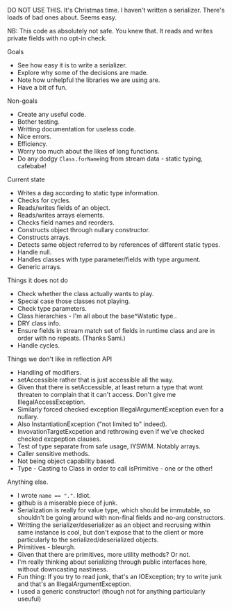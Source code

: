 DO NOT USE THIS. It's Christmas time. I haven't written a serializer. There's loads of bad ones about. Seems easy.

NB: This code as absolutely not safe. You knew that. It reads and writes private fields with no opt-in check.

Goals

 - See how easy it is to write a serializer.
 - Explore why some of the decisions are made.
 - Note how unhelpful the libraries we are using are.
 - Have a bit of fun.

Non-goals

 - Create any useful code.
 - Bother testing.
 - Writting documentation for useless code.
 - Nice errors.
 - Efficiency.
 - Worry too much about the likes of long functions.
 - Do any dodgy `Class.forName`ing from stream data - static typing, cafebabe!

Current state

 - Writes a dag according to static type information.
 - Checks for cycles.
 - Reads/writes fields of an object.
 - Reads/writes arrays elements.
 - Checks field names and reorders.
 - Constructs object through nullary constructor.
 - Constructs arrays.
 - Detects same object referred to by references of different static types.
 - Handle null.
 - Handles classes with type parameter/fields with type argument.
 - Generic arrays.

Things it does not do

 - Check whether the class actually wants to play.
 - Special case those classes not playing.
 - Check type parameters.
 - Class hierarchies - I'm all about the base^Wstatic type..
 - DRY class info.
 - Ensure fields in stream match set of fields in runtime class and are in order with no repeats. (Thanks Sami.) 
 - Handle cycles.

Things we don't like in reflection API

 - Handling of modifiers.
 - setAccessible rather that is just accessible all the way.
 - Given that there is setAccessible, at least return a type that wont threaten to complain that it can't access. Don't give me IllegalAccessException.
 - Similarly forced checked exception IllegalArgumentException even for a nullary.
 - Also InstantiationException ("not limited to" indeed).
 - InvovationTargetExcpetion and rethrowing even if we've checked checked excpeption clauses.
 - Test of type separate from safe usage, IYSWIM. Notably arrays.
 - Caller sensitive methods.
 - Not being object capability based. 
 - Type - Casting to Class in order to call isPrimitive - one or the other!

Anything else.

 - I wrote `name == "."`. Idiot.
 - github is a miserable piece of junk.
 - Serialization is really for value type, which should be immutable, so shouldn't be going around with non-final fields and no-arg constructors.
 - Writting the serializer/deserializer as an object and recrusing within same instance is cool, but don't expose that to the client or more particularly to the serialized/deserialized objects.
 - Primitives - bleurgh.
 - Given that there are primitives, more utility methods? Or not.
 - I'm really thinking about serializing through public interfaces here, without downcasting nastiness.
 - Fun thing: If you try to read junk, that's an IOException; try to write junk and that's an IllegalArgumentException.
 - I used a generic constructor! (though not for anything particularly useuful)
